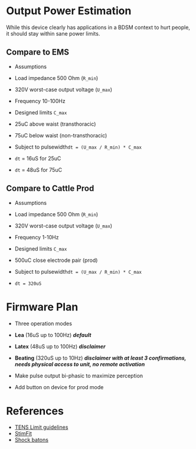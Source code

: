# Output Power Estimation

While this device clearly has applications in a BDSM context to hurt people, it should stay within sane power limits.

## Compare to EMS

* Assumptions
 * Load impedance 500 Ohm (```R_min```)
 * 320V worst-case output voltage (```U_max```)
 * Frequency 10-100Hz

* Designed limits ```C_max```
 * 25uC above waist (transthoracic)
 * 75uC below waist (non-transthoracic)

* Subject to pulsewidth```dt = (U_max / R_min) * C_max```
 * ```dt``` = 16uS for 25uC
 * ```dt``` = 48uS for 75uC

## Compare to Cattle Prod

* Assumptions
 * Load impedance 500 Ohm (```R_min```)
 * 320V worst-case output voltage (```U_max```)
 * Frequency 1-10Hz

* Designed limits ```C_max```
 * 500uC close electrode pair (prod)

* Subject to pulsewidth```dt = (U_max / R_min) * C_max```
 * ```dt = 320uS```

# Firmware Plan

* Three operation modes
 * **Lea** (16uS up to 100Hz) ***default***
 * **Latex** (48uS up to 100Hz) ***disclaimer***
 * **Beating** (320uS up to 10Hz) ***disclaimer with at least 3 confirmations, needs physical access to unit, no remote activation***

* Make pulse output bi-phasic to maximize perception
* Add button on device for prod mode

# References

* [TENS Limit guidelines](http://www.calmtechnologies.com/default/assets/File/TN-S04-0001%20-%20TENS%20Test%20Limit%20Guidelines%20R0.pdf)
* [StimFit](https://mystimfit.com/principles-electrical-stimulation/)
* [Shock batons](https://en.wikipedia.org/wiki/Electroshock_weapon#Electric_shock_prods)
